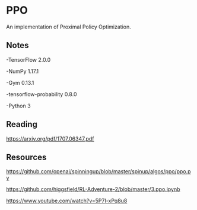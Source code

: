 # PPO

An implementation of Proximal Policy Optimization.


## Notes

-TensorFlow 2.0.0

-NumPy 1.17.1

-Gym 0.13.1

-tensorflow-probability 0.8.0

-Python 3


## Reading

https://arxiv.org/pdf/1707.06347.pdf


## Resources

https://github.com/openai/spinningup/blob/master/spinup/algos/ppo/ppo.py

https://github.com/higgsfield/RL-Adventure-2/blob/master/3.ppo.ipynb

https://www.youtube.com/watch?v=5P7I-xPq8u8
